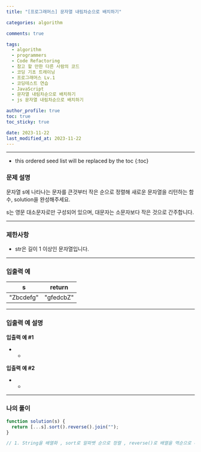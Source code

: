 ```yaml
---
title: "[프로그래머스] 문자열 내림차순으로 배치하기"

categories: algorithm

comments: true

tags:
  - algorithm
  - programmers
  - Code Refactoring
  - 참고 할 만한 다른 사람의 코드
  - 코딩 기초 트레이닝
  - 프로그래머스 Lv.1
  - 코딩테스트 연습
  - JavaScript
  - 문자열 내림차순으로 배치하기
  - js 문자열 내림차순으로 배치하기

author_profile: true
toc: true
toc_sticky: true

date: 2023-11-22
last_modified_at: 2023-11-22
---
```


---

<!-- prettier-ignore -->
* this ordered seed list will be replaced by the toc 
{:toc}

### 문제 설명

문자열 s에 나타나는 문자를 큰것부터 작은 순으로 정렬해 새로운 문자열을 리턴하는 함수, solution을 완성해주세요.

s는 영문 대소문자로만 구성되어 있으며, 대문자는 소문자보다 작은 것으로 간주합니다.

---

### 제한사항

- str은 길이 1 이상인 문자열입니다.

---

### 입출력 예

| s         | return    |
| --------- | --------- |
| "Zbcdefg" | "gfedcbZ" |

---

### 입출력 예 설명

**입출력 예 #1**

- -

**입출력 예 #2**

- -

---

### 나의 풀이

```jsx
function solution(s) {
  return [...s].sort().reverse().join("");
}

// 1. String을 배열화 , sort로 알파벳 순으로 정렬 , reverse()로 배열을 역순으로 배치 , join으로 배열을 String화
```
